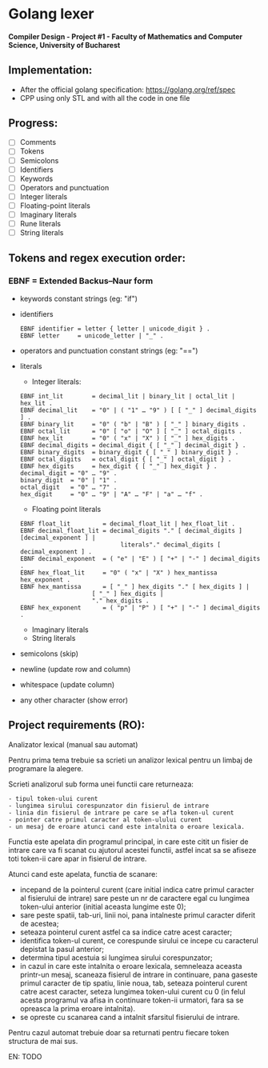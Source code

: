 # Golang lexer
#### Compiler Design - Project #1 - Faculty of Mathematics and Computer Science, University of Bucharest

## Implementation: 

- After the official golang specification: https://golang.org/ref/spec
- CPP using only STL and with all the code in one file

## Progress:

- [ ] Comments
- [ ] Tokens
- [ ] Semicolons
- [ ] Identifiers
- [ ] Keywords
- [ ] Operators and punctuation
- [ ] Integer literals
- [ ] Floating-point literals
- [ ] Imaginary literals
- [ ] Rune literals
- [ ] String literals

## Tokens and regex execution order:

### EBNF = Extended Backus–Naur form


- keywords
    constant strings (eg: "if")
- identifiers       
    ```                
    EBNF identifier = letter { letter | unicode_digit } .
    EBNF letter     = unicode_letter | "_" .
    ```
- operators and punctuation
    constant strings (eg: "==")
- literals
    - Integer literals:
    ```
    EBNF int_lit        = decimal_lit | binary_lit | octal_lit | hex_lit .
    EBNF decimal_lit    = "0" | ( "1" … "9" ) [ [ "_" ] decimal_digits ] .
    EBNF binary_lit     = "0" ( "b" | "B" ) [ "_" ] binary_digits .
    EBNF octal_lit      = "0" [ "o" | "O" ] [ "_" ] octal_digits .
    EBNF hex_lit        = "0" ( "x" | "X" ) [ "_" ] hex_digits .
    EBNF decimal_digits = decimal_digit { [ "_" ] decimal_digit } .
    EBNF binary_digits  = binary_digit { [ "_" ] binary_digit } .
    EBNF octal_digits   = octal_digit { [ "_" ] octal_digit } .
    EBNF hex_digits     = hex_digit { [ "_" ] hex_digit } .
    decimal_digit = "0" … "9" .
    binary_digit  = "0" | "1" .
    octal_digit   = "0" … "7" .
    hex_digit     = "0" … "9" | "A" … "F" | "a" … "f" .
    ```
    
    - Floating point literals
    ```
    EBNF float_lit         = decimal_float_lit | hex_float_lit .
    EBNF decimal_float_lit = decimal_digits "." [ decimal_digits ] [decimal_exponent ] | 
    							literals"." decimal_digits [ decimal_exponent ] .
    EBNF decimal_exponent  = ( "e" | "E" ) [ "+" | "-" ] decimal_digits .
    EBNF hex_float_lit     = "0" ( "x" | "X" ) hex_mantissa hex_exponent .
    EBNF hex_mantissa      = [ "_" ] hex_digits "." [ hex_digits ] |
						[ "_" ] hex_digits | 
						"." hex_digits .
    EBNF hex_exponent      = ( "p" | "P" ) [ "+" | "-" ] decimal_digits .
    ```
    - Imaginary literals
    - String literals
    
- semicolons (skip)
- newline (update row and column)
- whitespace (update column)
- any other character (show error)

## Project requirements (RO):

Analizator lexical (manual sau automat)

Pentru prima tema trebuie sa scrieti un analizor lexical pentru un limbaj de programare la alegere. 

Scrieti analizorul sub forma unei functii care returneaza:

```
- tipul token-ului curent
- lungimea sirului corespunzator din fisierul de intrare
- linia din fisierul de intrare pe care se afla token-ul curent
- pointer catre primul caracter al token-ulului curent
- un mesaj de eroare atunci cand este intalnita o eroare lexicala.
```

Functia este apelata din programul principal, in care este citit un fisier de intrare care va fi scanat cu ajutorul acestei functii, astfel incat sa se afiseze toti token-ii care apar in fisierul de intrare. 

Atunci cand este apelata, functia de scanare:

- incepand de la pointerul curent (care initial indica catre primul caracter al fisierului de intrare) sare peste un nr de caractere egal cu lungimea token-ului anterior (initial aceasta lungime este 0);
- sare peste spatii, tab-uri, linii noi, pana intalneste primul caracter diferit de acestea; 
- seteaza pointerul curent astfel ca sa indice catre acest caracter;
- identifica token-ul curent, ce corespunde sirului ce incepe cu caracterul depistat la pasul anterior; 
- determina tipul acestuia si lungimea sirului corespunzator;
- in cazul in care este intalnita o eroare lexicala, semneleaza aceasta printr-un mesaj, scaneaza fisierul de intrare in continuare, pana gaseste primul caracter de tip spatiu, linie noua, tab, seteaza pointerul curent catre acest caracter, seteza lungimea token-ului curent cu 0 (in felul acesta programul va afisa in continuare token-ii urmatori, fara sa se opreasca la prima eroare intalnita).
- se opreste cu scanarea cand a intalnit sfarsitul fisierului de intrare.

Pentru cazul automat trebuie doar sa returnati pentru fiecare token structura de mai sus.

EN: TODO

